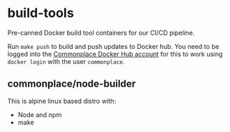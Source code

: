 # build-tools

Pre-canned Docker build tool containers for our CI/CD pipeline.  

Run `make push` to build and push updates to Docker hub.  You need to be logged into the [Commonplace Docker Hub account](https://hub.docker.com/u/commonplace/) for this to work using `docker login` with the user `commonplace`.

## commonplace/node-builder

This is alpine linux based distro with:
* Node and npm
* make
